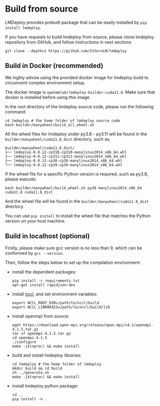 # Build from source

LMDeploy provides prebuilt package that can be easily installed by `pip install lmdeploy`.

If you have requests to build lmdeploy from source, please clone lmdeploy repository from GitHub, and follow instructions in next sections

```shell
git clone --depth=1 https://github.com/InternLM/lmdeploy
```

## Build in Docker (recommended)

We highly advise using the provided docker image for lmdeploy build to circumvent complex environment setup.

The docker image is `openmmlab/lmdeploy-builder:cuda11.8`. Make sure that docker is installed before using this image.

In the root directory of the lmdeploy source code, please run the following command:

```shell
cd lmdeploy # the home folder of lmdeploy source code
bash builder/manywheel/build_all_wheel.sh
```

All the wheel files for lmdeploy under py3.8 - py3.11 will be found in the `builder/manywheel/cuda11.8_dist` directory, such as,

```text
builder/manywheel/cuda11.8_dist/
├── lmdeploy-0.0.12-cp310-cp310-manylinux2014_x86_64.whl
├── lmdeploy-0.0.12-cp311-cp311-manylinux2014_x86_64.whl
├── lmdeploy-0.0.12-cp38-cp38-manylinux2014_x86_64.whl
└── lmdeploy-0.0.12-cp39-cp39-manylinux2014_x86_64.whl
```

If the wheel file for a specific Python version is required, such as py3.8, please execute:

```shell
bash builder/manywheel/build_wheel.sh py38 manylinux2014_x86_64 cuda11.8 cuda11.8_dist
```

And the wheel file will be found in the `builder/manywheel/cuda11.8_dist` directory.

You can use `pip install` to install the wheel file that matches the Python version on your host machine.

## Build in localhost (optional)

Firstly, please make sure gcc version is no less than 9, which can be conformed by `gcc --version`.

Then, follow the steps below to set up the compilation environment:

- install the dependent packages:
  ```shell
  pip install -r requirements.txt
  apt-get install rapidjson-dev
  ```
- install [nccl](https://docs.nvidia.com/deeplearning/nccl/install-guide/index.html), and set environment variables:
  ```shell
  export NCCL_ROOT_DIR=/path/to/nccl/build
  export NCCL_LIBRARIES=/path/to/nccl/build/lib
  ```
- install openmpi from source:
  ```shell
  wget https://download.open-mpi.org/release/open-mpi/v4.1/openmpi-4.1.5.tar.gz
  tar xf openmpi-4.1.5.tar.gz
  cd openmpi-4.1.5
  ./configure
  make -j$(nproc) && make install
  ```
- build and install lmdeploy libraries:
  ```shell
  cd lmdeploy # the home folder of lmdeploy
  mkdir build && cd build
  sh ../generate.sh
  make -j$(nproc) && make install
  ```
- install lmdeploy python package:
  ```shell
  cd ..
  pip install -e .
  ```
